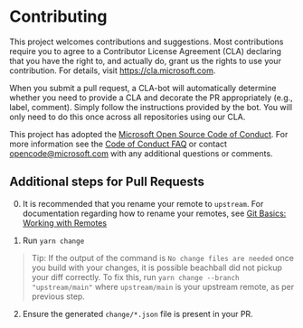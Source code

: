 # Contributing

This project welcomes contributions and suggestions. Most contributions require you to
agree to a Contributor License Agreement (CLA) declaring that you have the right to,
and actually do, grant us the rights to use your contribution. For details, visit
https://cla.microsoft.com.

When you submit a pull request, a CLA-bot will automatically determine whether you need
to provide a CLA and decorate the PR appropriately (e.g., label, comment). Simply follow the
instructions provided by the bot. You will only need to do this once across all repositories using our CLA.

This project has adopted the [Microsoft Open Source Code of Conduct](https://opensource.microsoft.com/codeofconduct/).
For more information see the [Code of Conduct FAQ](https://opensource.microsoft.com/codeofconduct/faq/)
or contact [opencode@microsoft.com](mailto:opencode@microsoft.com) with any additional questions or comments.


## Additional steps for Pull Requests

0. It is recommended that you rename your remote to `upstream`.
For documentation regarding how to rename your remotes, see
[Git Basics: Working with Remotes](
https://git-scm.com/book/en/v2/Git-Basics-Working-with-Remotes)

1. Run `yarn change`

> Tip: If the output of the command is `No change files are needed`
> once you build with your changes, it is possible beachball 
> did not pickup your diff correctly. To fix this, run
> `yarn change --branch "upstream/main"` where `upstream/main` is
> your upstream remote, as per previous step.

2. Ensure the generated `change/*.json` file is present in your PR.